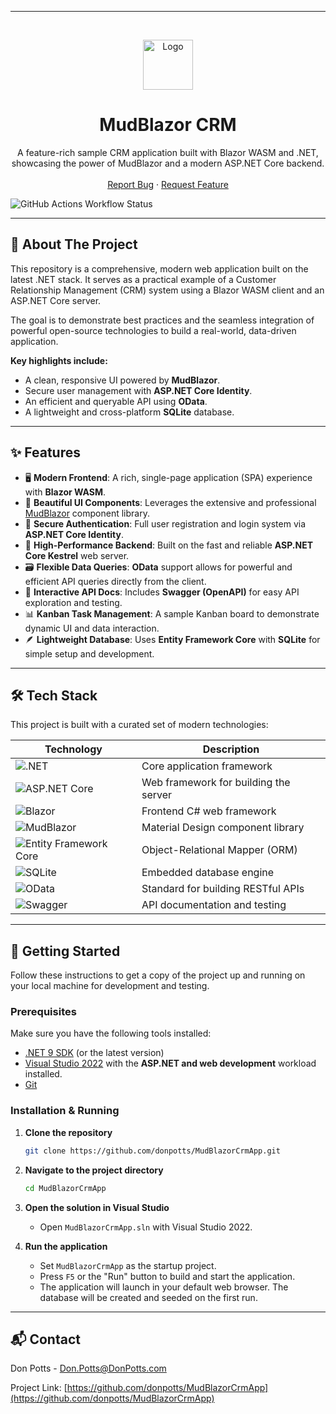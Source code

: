 ﻿---

<br/>
<p align="center">
  <a href="https://github.com/donpotts/MudBlazorCrmApp">
    <img src="https://avatars.githubusercontent.com/u/1085058?v=4" alt="Logo" width="80" height="80">
  </a>

  <h1 align="center">MudBlazor CRM</h1>

  <p align="center">
    A feature-rich sample CRM application built with Blazor WASM and .NET, showcasing the power of MudBlazor and a modern ASP.NET Core backend.
    <br />
    <br />
    <a href="https://github.com/donpotts/MudBlazorCrmApp/issues">Report Bug</a>
    ·
    <a href="https://github.com/donpotts/MudBlazorCrmApp/issues">Request Feature</a>
  </p>
</p>

![GitHub Actions Workflow Status](https://img.shields.io/github/actions/workflow/status/donpotts/MudBlazorCrmApp/MudBlazorCrmApp.yml?logo=github&style=for-the-badge)

---

## 🚀 About The Project

This repository is a comprehensive, modern web application built on the latest .NET stack. It serves as a practical example of a Customer Relationship Management (CRM) system using a Blazor WASM client and an ASP.NET Core server.

The goal is to demonstrate best practices and the seamless integration of powerful open-source technologies to build a real-world, data-driven application.

**Key highlights include:**
*   A clean, responsive UI powered by **MudBlazor**.
*   Secure user management with **ASP.NET Core Identity**.
*   An efficient and queryable API using **OData**.
*   A lightweight and cross-platform **SQLite** database.

---

## ✨ Features

*   🖥️ **Modern Frontend**: A rich, single-page application (SPA) experience with **Blazor WASM**.
*   🎨 **Beautiful UI Components**: Leverages the extensive and professional [MudBlazor](https://mudblazor.com/) component library.
*   🔐 **Secure Authentication**: Full user registration and login system via **ASP.NET Core Identity**.
*   🚀 **High-Performance Backend**: Built on the fast and reliable **ASP.NET Core Kestrel** web server.
*   🗃️ **Flexible Data Queries**: **OData** support allows for powerful and efficient API queries directly from the client.
*   📝 **Interactive API Docs**: Includes **Swagger (OpenAPI)** for easy API exploration and testing.
*   📊 **Kanban Task Management**: A sample Kanban board to demonstrate dynamic UI and data interaction.
*   🪶 **Lightweight Database**: Uses **Entity Framework Core** with **SQLite** for simple setup and development.

---

## 🛠️ Tech Stack

This project is built with a curated set of modern technologies:

| Technology                                                                                           | Description                              |
| ---------------------------------------------------------------------------------------------------- | ---------------------------------------- |
| ![.NET](https://img.shields.io/badge/.NET-512BD4?logo=dotnet)                                         | Core application framework               |
| ![ASP.NET Core](https://img.shields.io/badge/ASP.NET_Core-512BD4?logo=dotnet)                         | Web framework for building the server    |
| ![Blazor](https://img.shields.io/badge/Blazor-512BD4?logo=blazor)                                     | Frontend C# web framework                |
| ![MudBlazor](https://img.shields.io/badge/MudBlazor-1E88E5?logo=M&logoColor=fff)                      | Material Design component library        |
| ![Entity Framework Core](https://img.shields.io/badge/EF_Core-512BD4?logo=entityframework)           | Object-Relational Mapper (ORM)           |
| ![SQLite](https://img.shields.io/badge/SQLite-003B57?logo=sqlite&logoColor=white)                     | Embedded database engine                 |
| ![OData](https://img.shields.io/badge/OData-F26825?logo=odata&logoColor=white)                        | Standard for building RESTful APIs       |
| ![Swagger](https://img.shields.io/badge/Swagger-85EA2D?logo=swagger&logoColor=black)                  | API documentation and testing            |

---

## 🏁 Getting Started

Follow these instructions to get a copy of the project up and running on your local machine for development and testing.

### Prerequisites

Make sure you have the following tools installed:

*   [.NET 9 SDK](https://dotnet.microsoft.com/download/dotnet/9.0) (or the latest version)
*   [Visual Studio 2022](https://visualstudio.microsoft.com/vs/) with the **ASP.NET and web development** workload installed.
*   [Git](https://git-scm.com/)

### Installation & Running

1.  **Clone the repository**
    ```sh
    git clone https://github.com/donpotts/MudBlazorCrmApp.git
    ```

2.  **Navigate to the project directory**
    ```sh
    cd MudBlazorCrmApp
    ```

3.  **Open the solution in Visual Studio**
    *   Open `MudBlazorCrmApp.sln` with Visual Studio 2022.

4.  **Run the application**
    *   Set `MudBlazorCrmApp` as the startup project.
    *   Press `F5` or the "Run" button to build and start the application.
    *   The application will launch in your default web browser. The database will be created and seeded on the first run.

---

## 📬 Contact

Don Potts - Don.Potts@DonPotts.com

Project Link: [https://github.com/donpotts/MudBlazorCrmApp](https://github.com/donpotts/MudBlazorCrmApp)
